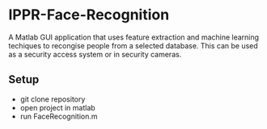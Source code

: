 # IPPR-Face-Recognition
A Matlab GUI application that uses feature extraction and machine learning techiques to recongise people from a selected database. This can be used as a security access system or in security cameras.

## Setup
- git clone repository
- open project in matlab
- run FaceRecognition.m
